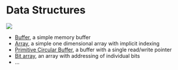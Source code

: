 # Data Structures

![](https://docs.oracle.com/javase/tutorial/figures/java/objects-tenElementArray.gif)

- [Buffer](Buffer), a simple memory buffer
- [Array](Array), a simple one dimensional array with implicit indexing
- [Primitive Circular Buffer](Primitive-Circular-Buffer), a buffer with a single read/write pointer 
- [Bit array](Bit-Array), an array with addressing of individual bits
- ...
